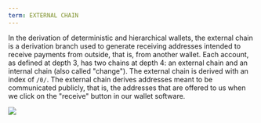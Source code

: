 ```yaml
---
term: EXTERNAL CHAIN
---
```


In the derivation of deterministic and hierarchical wallets, the external chain is a derivation branch used to generate receiving addresses intended to receive payments from outside, that is, from another wallet. Each account, as defined at depth 3, has two chains at depth 4: an external chain and an internal chain (also called "change"). The external chain is derived with an index of `/0/`. The external chain derives addresses meant to be communicated publicly, that is, the addresses that are offered to us when we click on the "receive" button in our wallet software.

![](../../dictionnaire/assets/22.webp)

